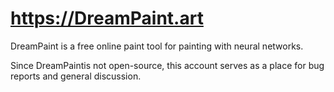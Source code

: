 # https://DreamPaint.art

DreamPaint is a free online paint tool for painting with neural networks.

Since DreamPaintis not open-source, this account serves as a place for bug reports and general discussion.
